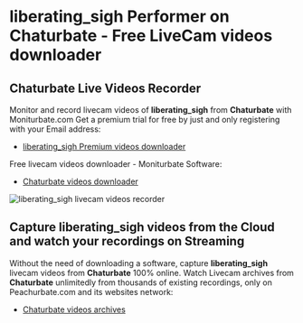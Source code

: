 # liberating_sigh Performer on Chaturbate - Free LiveCam videos downloader

## Chaturbate Live Videos Recorder

Monitor and record livecam videos of **liberating_sigh** from **Chaturbate** with Moniturbate.com
Get a premium trial for free by just and only registering with your Email address:
* [liberating_sigh Premium videos downloader](https://moniturbate.com/request-demo-licence-key.html)

Free livecam videos downloader - Moniturbate Software:
* [Chaturbate videos downloader](https://moniturbate.com/moniturbate-download-software.html)

![liberating_sigh livecam videos recorder](https://peachurnet.com/templates/moniturbate-software.png)


## Capture liberating_sigh videos from the Cloud and watch your recordings on Streaming

Without the need of downloading a software, capture **liberating_sigh** livecam videos from **Chaturbate** 100% online.
Watch Livecam archives from **Chaturbate** unlimitedly from thousands of existing recordings, only on Peachurbate.com and its websites network:
* [Chaturbate videos archives](https://peachurnet.com/)
